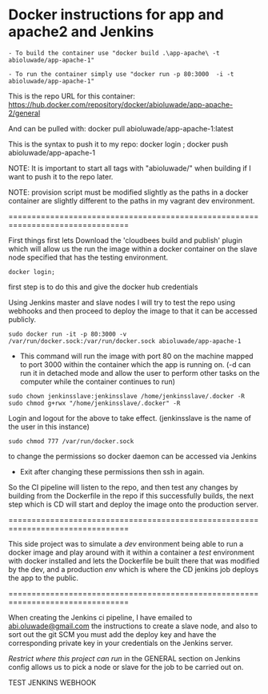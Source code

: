 # Docker instructions for app and apache2 and Jenkins


````
- To build the container use "docker build .\app-apache\ -t abioluwade/app-apache-1"

- To run the container simply use "docker run -p 80:3000  -i -t abioluwade/app-apache-1"

````

This is the repo URL for this container: https://hub.docker.com/repository/docker/abioluwade/app-apache-2/general

And can be pulled with: docker pull abioluwade/app-apache-1:latest

This is the syntax to push it to my repo: docker login ; docker push abioluwade/app-apache-1

NOTE: It is important to start all tags with "abioluwade/" when building if I want
to push it to the repo later.


NOTE: provision script must be modified slightly as the paths in a docker container
are slightly different to the paths in my vagrant dev environment.


================================================================================

First things first lets Download the 'cloudbees build and publish' plugin which will allow us the run the image within
a docker container on the slave node specified that has the testing environment.

````
docker login;
````
first step is to do this and give the docker hub credentials

Using Jenkins master and slave nodes I will try to test the repo using webhooks
and then proceed to deploy the image to that it can be accessed publicly.

````
sudo docker run -it -p 80:3000 -v /var/run/docker.sock:/var/run/docker.sock abioluwade/app-apache-1
````
- This command will run the image with port 80 on the machine mapped to port 3000 within the container which
the app is running on. (-d can run it in detached mode and allow the user to perform other tasks on the computer while
  the container continues to run)

````
sudo chown jenkinsslave:jenkinsslave /home/jenkinsslave/.docker -R
sudo chmod g+rwx "/home/jenkinsslave/.docker" -R

````
Login and logout for the above to take effect. (jenkinsslave is the name of the user in this instance)

````
sudo chmod 777 /var/run/docker.sock
````

to change the permissions so docker daemon can be accessed via Jenkins

- Exit after changing these permissions then ssh in again.

So the CI pipeline will listen to the repo, and then test any changes by building from the Dockerfile in the repo
if this successfully builds, the next step which is CD will start and deploy the image onto the production server.

================================================================================

This side project was to simulate a *dev* environment being able to run a docker image and play around with it within a container
a *test* environment with docker installed and lets the Dockerfile be built there that was modified by the dev, and
a production *env* which is where the CD jenkins job deploys the app to the public.

================================================================================

When creating the Jenkins ci pipeline, I have emailed to abi.oluwade@gmail.com the instructions to create a slave node, and also to sort out the git SCM you must add the deploy key and have the corresponding private key in your credentials on the Jenkins server.

*Restrict where this project can run* in the GENERAL section on Jenkins config allows us to pick
a node or slave for the job to be carried out on.

TEST JENKINS WEBHOOK

